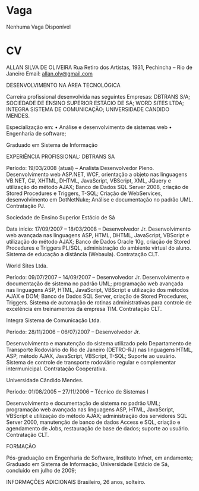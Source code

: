 Vaga
====

Nenhuma Vaga Disponível


CV
==

ALLAN SILVA DE OLIVEIRA
Rua Retiro dos Artistas, 1931, Pechincha – Rio de Janeiro
Email: allan.olv@gmail.com 


DESENVOLVIMENTO NA ÁREA TECNOLÓGICA
                                                                                                          
Carreira profissional desenvolvida nas seguintes Empresas:
DBTRANS S/A;
SOCIEDADE DE ENSINO SUPERIOR ESTÁCIO DE SÁ;
WORD SITES LTDA;
INTEGRA SISTEMA DE COMUNICAÇÃO;
UNIVERSIDADE CANDIDO MENDES.

Especialização em:
•	Análise e desenvolvimento de sistemas web
•	Engenharia de software;

Graduado em Sistema de Informação

 
EXPERIÊNCIA PROFISSIONAL:
DBTRANS SA 

Período: 19/03/2008 (atual) – Analista Desenvolvedor Pleno.
Desenvolvimento web ASP.NET, WCF, orientação a objeto nas linguagens VB.NET, C#, XHTML, DHTML, JavaScript, VBScript, XML, JQuery e utilização do método AJAX; Banco de Dados SQL Server 2008, criação de Stored Procedures e Triggers, T-SQL; Criação de WebServices, desenvolvimento em DotNetNuke; Análise e documentação no padrão UML. Contratação PJ.

Sociedade de Ensino Superior Estácio de Sá 

Data início: 17/09/2007 – 18/03/2008 – Desenvolvedor Jr.
Desenvolvimento web avançada nas linguagens ASP, HTML, DHTML, JavaScript, VBScript e utilização do método AJAX; Banco de Dados Oracle 10g, criação de Stored Procedures e Triggers PL/SQL, administração do ambiente virtual do aluno. Sistema de educação a distância (Webaula). Contratação CLT.

World Sites Ltda.

Período: 09/07/2007 – 14/09/2007 – Desenvolvedor Jr.
Desenvolvimento e documentação de sistema no padrão UML; programação web avançada nas linguagens ASP, HTML, JavaScript, VBScript e utilização dos métodos AJAX e DOM; Banco de Dados SQL Server, criação de Stored Procedures, Triggers. Sistema de automação de rotinas administrativas para controle de excelência em treinamentos da empresa TIM.
Contratação CLT.

Integra Sistema de Comunicação Ltda.

Período: 28/11/2006 – 06/07/2007 – Desenvolvedor Jr.

Desenvolvimento e manutenção do sistema utilizado pelo Departamento de Transporte Rodoviário do Rio de Janeiro (DETRO-RJ) nas linguagens HTML, ASP, método AJAX, JavaScript, VBScript, T-SQL;  Suporte ao usuário.
Sistema de controle de transporte rodoviário regular e complementar intermunicipal.
Contratação Cooperativa.

 
Universidade Cândido Mendes.

Período: 01/08/2005 – 27/11/2006 – Técnico de Sistemas I

Desenvolvimento e documentação de sistema no padrão UML; programação web avançada nas linguagens ASP, HTML, JavaScript, VBScript e utilização do método AJAX; administração dos servidores SQL Server 2000, manutenção de banco de dados Access e SQL, criação e agendamento de Jobs, restauração de base de dados; suporte ao usuário. 
Contratação CLT.
    
FORMAÇÃO

Pós-graduação em Engenharia de Software, Instituto Infnet, em andamento;
Graduado em Sistema de Informação, Universidade Estácio de Sá, concluído em julho de 2009;

INFORMAÇÕES ADICIONAIS
Brasileiro, 26 anos, solteiro.

